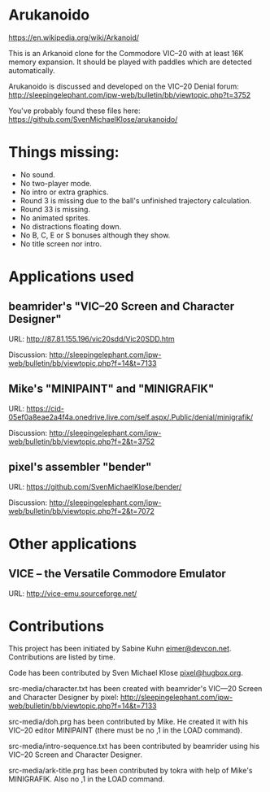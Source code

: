 # Arukanoido

https://en.wikipedia.org/wiki/Arkanoid/

This is an Arkanoid clone for the Commodore VIC–20 with at least 16K
memory expansion.  It should be played with paddles which are detected
automatically.

Arukanoido is discussed and developed on the VIC–20 Denial forum:
http://sleepingelephant.com/ipw-web/bulletin/bb/viewtopic.php?t=3752

You've probably found these files here:
https://github.com/SvenMichaelKlose/arukanoido/


# Things missing:

* No sound.
* No two-player mode.
* No intro or extra graphics.
* Round 3 is missing due to the ball's unfinished trajectory calculation.
* Round 33 is missing.
* No animated sprites.
* No distractions floating down.
* No B, C, E or S bonuses although they show.
* No title screen nor intro.


# Applications used

## beamrider's "VIC–20 Screen and Character Designer"

URL: http://87.81.155.196/vic20sdd/Vic20SDD.htm

Discussion: http://sleepingelephant.com/ipw-web/bulletin/bb/viewtopic.php?f=14&t=7133

## Mike's "MINIPAINT" and "MINIGRAFIK"

URL: https://cid-05ef0a8eae2a4f4a.onedrive.live.com/self.aspx/.Public/denial/minigrafik/

Discussion: http://sleepingelephant.com/ipw-web/bulletin/bb/viewtopic.php?f=2&t=3752

## pixel's assembler "bender"

URL: https://github.com/SvenMichaelKlose/bender/

Discussion: http://sleepingelephant.com/ipw-web/bulletin/bb/viewtopic.php?f=2&t=7072


# Other applications

## VICE – the Versatile Commodore Emulator

URL: http://vice-emu.sourceforge.net/


# Contributions

This project has been initiated by Sabine Kuhn <eimer@devcon.net>.
Contributions are listed by time.

Code has been contributed by Sven Michael Klose <pixel@hugbox.org>.

src-media/character.txt has been created with beamrider's VIC—20 Screen
and Character Designer by pixel:
http://sleepingelephant.com/ipw-web/bulletin/bb/viewtopic.php?f=14&t=7133

src-media/doh.prg has been contributed by Mike. He created it
with his VIC–20 editor MINIPAINT (there must be no ,1 in the LOAD command).

src-media/intro-sequence.txt has been contributed by beamrider using his
VIC–20 Screen and Character Designer.

src-media/ark-title.prg has been contributed by tokra with help of
Mike's MINIGRAFIK. Also no ,1 in the LOAD command.
